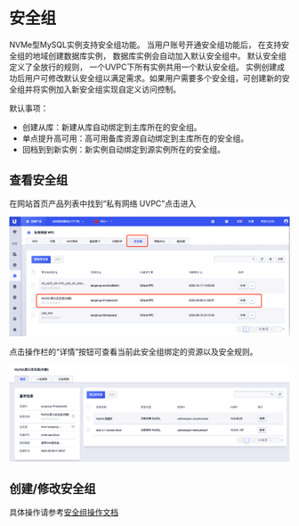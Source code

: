 # 安全组

NVMe型MySQL实例支持安全组功能。 当用户账号开通安全组功能后， 在支持安全组的地域创建数据库实例， 数据库实例会自动加入默认安全组中。 默认安全组定义了全放行的规则， 一个UVPC下所有实例共用一个默认安全组。 实例创建成功后用户可修改默认安全组以满足需求。如果用户需要多个安全组，可创建新的安全组并将实例加入新安全组实现自定义访问控制。

默认事项：
- 创建从库：新建从库自动绑定到主库所在的安全组。
- 单点提升高可用：高可用备库资源自动绑定到主库所在的安全组。
- 回档到到新实例：新实例自动绑定到源实例所在的安全组。

## 查看安全组

在网站首页产品列表中找到“私有网络 UVPC”点击进入

![image](/images/guide/sec_list.png)

点击操作栏的“详情”按钮可查看当前此安全组绑定的资源以及安全规则。

![image](/images/guide/secgrp_detail.png)

## 创建/修改安全组

具体操作请参考[安全组操作文档](https://docs.ucloud.cn/vpc/introduction/secgroup)
